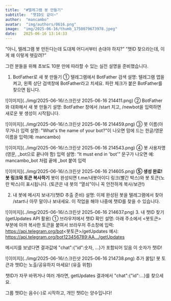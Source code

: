 ```yaml
---
title:  "#텔레그램 봇 만들기"
subtitle:  "챗ID도 같이~"
author:  "mancambo"
avatar:  "img/authors/0616.png"
image:  "img/2025-06-16/thumb_1750079673978.jpeg"
date:   2025-06-16 13:14:33
---
```


“아니, 텔레그램 봇 만든다는데 도대체 어디서부터 손대야 하지?”
“챗ID 찾으라는데, 이게 왜 이렇게 헷갈려?”

그런 분들을 위해 초보도 10분 만에 따라할 수 있는
실전 설명을 준비했습니다.

1. BotFather로 새 봇 만들기
① 텔레그램에서 BotFather 검색
설명:
텔레그램 앱을 켜고, 왼쪽 상단 검색창에 BotFather라고 치세요.
파란 체크가 붙은 BotFather를 찾으면 됩니다.

![이미지](../img/2025-06-16/스크린샷 2025-06-16 214411.png)
② BotFather와 대화해서 새 봇 만들기
설명:
BotFather 창에서 /start 치고,
/newbot을 입력하면 새로운 봇 생성이 시작됩니다.

![이미지](../img/2025-06-16/스크린샷 2025-06-16 214459.png)
③ 봇 이름(아무거나) 입력
설명:
"What's the name of your bot?"이 나오면
맘에 드는 한글/영문 이름을 입력(예: mancambo)

![이미지](../img/2025-06-16/스크린샷 2025-06-16 214543.png)
④ 봇 사용자명(영문, _bot으로 끝나야 함) 입력
설명:
“It must end in 'bot'” 문구가 나오면
예: mancambo_bot 처럼 끝에 _bot 붙여 입력

![이미지](../img/2025-06-16/스크린샷 2025-06-16 214605.png)
**⑤ 생성 완료!
봇 링크와 토큰 복사하기**
봇이 완성되면
t.me/내봇아이디 링크(빨간 박스)와
봇 토큰(노란 박스)이 표시됩니다.
(토큰은 내 봇의 “열쇠”이니 꼭 안전하게 복사/보관!)

2. 내 봇에 메시지 보내기(챗ID 추출 준비)
설명:
이제 완성된 봇을 텔레그램에서 찾아 /start나 아무 말이나 보내세요.
이 작업을 해야 나중에 챗ID를 찾을 수 있습니다.

![이미지](../img/2025-06-16/스크린샷 2025-06-16 214637.png)
3. 내 챗ID 찾기 (getUpdates API 활용)
① 브라우저에서 챗ID 확인
설명:
아래 주소에서 <봇토큰> 부분에 아까 복사한 토큰을 붙여서
브라우저 주소창에 입력:
https://api.telegram.org/bot<봇토큰>/getUpdates
예시: https://api.telegram.org/bot123456789:AA.../getUpdates

메시지를 보냈다면 결과값에 "chat":{"id":숫자, ...}가 포함되어 있음
이 숫자가 챗ID!

![이미지](../img/2025-06-16/스크린샷 2025-06-16 214738.png)
추가 꿀팁!
봇 토큰과 챗ID는 노출/공유하지 마세요! (유출 위험)

챗ID가 자꾸 바뀌거나 여러 개라면,
getUpdates 결과에서 "chat":{"id":...}를 찾으세요.

그룹 챗ID는 음수(-)로 시작하고,
개인 챗ID는 양수입니다!